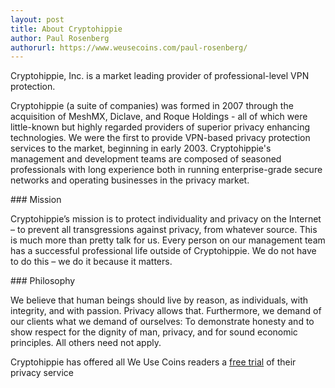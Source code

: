 ```yaml
---
layout: post
title: About Cryptohippie
author: Paul Rosenberg
authorurl: https://www.weusecoins.com/paul-rosenberg/
---
```

Cryptohippie, Inc. is a market leading provider of professional-level VPN protection. 
<p>
Cryptohippie (a suite of companies) was formed in 2007 through the acquisition of MeshMX, Diclave, and Roque Holdings - all of which were little-known but highly regarded providers of superior privacy enhancing technologies. We were the first to provide VPN-based privacy protection services to the market, beginning in early 2003. Cryptohippie's management and development teams are composed of seasoned professionals with long experience both in running enterprise-grade secure networks and operating businesses in the privacy market. 
<p>
### Mission
<p>
Cryptohippie’s mission is to protect individuality and privacy on the Internet – to prevent all transgressions against privacy, from whatever source. This is much more than pretty talk for us. Every person on our management team has a successful professional life outside of Cryptohippie. We do not have to do this – we do it because it matters. 
<p>
### Philosophy
<p>
We believe that human beings should live by reason, as individuals, with integrity, and with passion. Privacy allows that. Furthermore, we demand of our clients what we demand of ourselves: To demonstrate honesty and to show respect for the dignity of man, privacy, and for sound economic principles. All others need not apply. 
<p>
Cryptohippie  has offered all We Use Coins readers a <a href="https://secure.cryptohippie.com/weusecoins.php">free trial</a> of their privacy service
